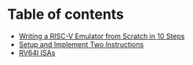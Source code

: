 # Table of contents

* [Writing a RISC-V Emulator from Scratch in 10 Steps](README.md)
* [Setup and Implement Two Instructions](setup-and-implement-one-instruction.md)
* [RV64I ISAs](rv64i-isas.md)

